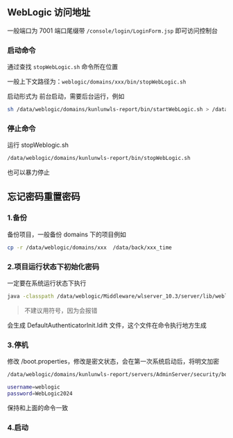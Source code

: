 ## WebLogic 访问地址

一般端口为 7001 端口尾缀带 `/console/login/LoginForm.jsp`  即可访问控制台



### 启动命令

通过查找 `stopWebLogic.sh` 命令所在位置

一般上下文路径为：`weblogic/domains/xxx/bin/stopWebLogic.sh`

启动形式为 前台启动，需要后台运行，例如

```sh
sh /data/weblogic/domains/kunlunwls-report/bin/startWebLogic.sh > /data/weblogic/domains/kunlunwls-report/bin/nohup.out 2>&1 &
```



### 停止命令

运行 stopWeblogic.sh

```sh
/data/weblogic/domains/kunlunwls-report/bin/stopWebLogic.sh
```

也可以暴力停止



## 忘记密码重置密码

### 1.备份

备份项目，一般备份 domains 下的项目例如  

```sh
cp -r /data/weblogic/domains/xxx  /data/back/xxx_time
```

### 2.项目运行状态下初始化密码

一定要在系统运行状态下执行

```sh
java -classpath /data/weblogic/Middleware/wlserver_10.3/server/lib/weblogic.jar weblogic.security.utils.AdminAccount  weblogic WebLogic2024 .
```

> 不建议用符号，因为会报错

会生成 DefaultAuthenticatorInit.ldift 文件，这个文件在命令执行地方生成

### 3.停机

修改  /boot.properties，修改是密文状态，会在第一次系统启动后，将明文加密

```sh
/data/weblogic/domains/kunlunwls-report/servers/AdminServer/security/boot.properties

username=weblogic
password=WebLogic2024
```

保持和上面的命令一致



### 4.启动

